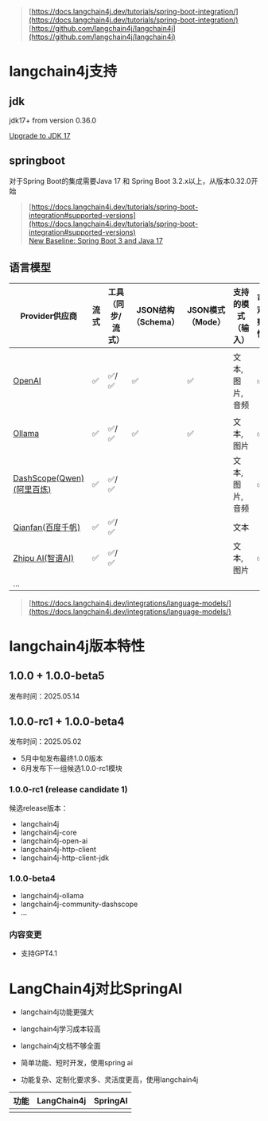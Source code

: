 
> [https://docs.langchain4j.dev/tutorials/spring-boot-integration/](https://docs.langchain4j.dev/tutorials/spring-boot-integration/)  
> [https://github.com/langchain4j/langchain4j](https://github.com/langchain4j/langchain4j)


# langchain4j支持

## jdk

jdk17+ from version 0.36.0

[Upgrade to JDK 17](https://github.com/langchain4j/langchain4j/pull/1913)

## springboot

对于Spring Boot的集成需要Java 17 和 Spring Boot 3.2.x以上，从版本0.32.0开始

> [https://docs.langchain4j.dev/tutorials/spring-boot-integration#supported-versions](https://docs.langchain4j.dev/tutorials/spring-boot-integration#supported-versions)  
> [New Baseline: Spring Boot 3 and Java 17](https://github.com/langchain4j/langchain4j-spring/pull/24)  

## 语言模型

Provider供应商 | 流式 | 工具（同步/流式） | JSON结构（Schema） | JSON模式（Mode） | 支持的模式（输入） | 可观察性 | 可定制HTTP客户端 | 本地部署 | 镜像支持 | 备注
---|---|---|---|---|---|---|---|---|---|---
[OpenAI](https://docs.langchain4j.dev/integrations/language-models/open-ai/) | ✅ | ✅/✅| ✅ | ✅ | 文本, 图片, 音频 | ✅ | ✅ | 兼容: Ollama, LM Studio, GPT4All, 等. | ✅ | 兼容: Groq, 等.
[Ollama](https://docs.langchain4j.dev/integrations/language-models/ollama/) | ✅ | ✅/✅| ✅ | ✅ | 文本, 图片 | ✅ | ✅ | ✅ |  |
[DashScope(Qwen) (阿里百炼)](https://docs.langchain4j.dev/integrations/language-models/dashscope/) | ✅ | ✅/✅|  |  | 文本, 图片, 音频 | ✅ |  |  |  | 
[Qianfan(百度千帆)](https://docs.langchain4j.dev/integrations/language-models/qianfan/) | ✅ | ✅/✅|  |  | 文本 |  |  |  |  | 
[Zhipu AI(智谱AI)](https://docs.langchain4j.dev/integrations/language-models/zhipu-ai/) | ✅ | ✅/✅|  |  | 文本, 图片 | ✅ |  |  |  | 
... |  |  |  |  |  |  |  |  |  | 


> [https://docs.langchain4j.dev/integrations/language-models/](https://docs.langchain4j.dev/integrations/language-models/)


# langchain4j版本特性

## 1.0.0 + 1.0.0-beta5

发布时间：2025.05.14



## 1.0.0-rc1 + 1.0.0-beta4

发布时间：2025.05.02

- 5月中旬发布最终1.0.0版本
- 6月发布下一组候选1.0.0-rc1模块

### 1.0.0-rc1 (release candidate 1)
候选release版本：
- langchain4j
- langchain4j-core
- langchain4j-open-ai
- langchain4j-http-client
- langchain4j-http-client-jdk

### 1.0.0-beta4

- langchain4j-ollama
- langchain4j-community-dashscope
- ...

### 内容变更

- 支持GPT4.1




# LangChain4j对比SpringAI

- langchain4j功能更强大
- langchain4j学习成本较高
- langchain4j文档不够全面

- 简单功能、短时开发，使用spring ai
- 功能复杂、定制化要求多、灵活度更高，使用langchain4j

功能 | LangChain4j | SpringAI 
---|---|---
 |  | 

